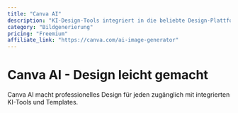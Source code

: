 ```yaml
---
title: "Canva AI"
description: "KI-Design-Tools integriert in die beliebte Design-Plattform Canva"
category: "Bildgenerierung"
pricing: "Freemium"
affiliate_link: "https://canva.com/ai-image-generator"
---
```


# Canva AI - Design leicht gemacht

Canva AI macht professionelles Design für jeden zugänglich mit integrierten KI-Tools und Templates.